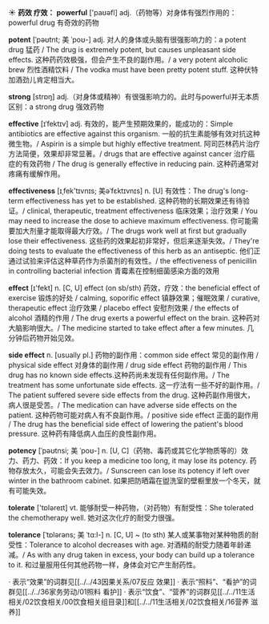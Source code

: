 ☀ <span class="category">**药效 疗效：**</span>
<span class="vocabulary">**powerful**</span> ['paʊəfl] 
<span class="definition">adj.（药物等）对身体有强烈作用的：</span>powerful drug 有奇效的药物
           
<span class="vocabulary">**potent**</span> [ˈpəʊtnt; 美 ˈpoʊ-]
<span class="definition">adj. 对人的身体或头脑有很强影响力的：</span>a potent drug 猛药 / The drug is extremely potent, but causes unpleasant side effects. 这种药药效极强，但会产生不良的副作用。/ a very potent alcoholic brew 烈性酒精饮料 / The vodka must have been pretty potent stuff. 这种伏特加酒劲儿肯定相当大。

<span class="vocabulary">**strong**</span> [strɒŋ] 
<span class="definition">adj.（对身体或精神）有很强影响力的。此时与powerful并无本质区别：</span>a strong drug 强效药物 
  
<span class="vocabulary">**effective**</span> [ɪˈfektɪv]
<span class="definition">adj. 有效的，能产生预期效果的，能成功的：</span>Simple antibiotics are effective against this organism. 一般的抗生素能够有效对抗这种微生物。/ Aspirin is a simple but highly effective treatment. 阿司匹林药片治疗方法简便，效果却非常显著。/ drugs that are effective against cancer 治疗癌症的有效药物 / The drug is generally effective in reducing pain. 这种药通常对疼痛有缓解作用。
           
<span class="vocabulary">**effectiveness**</span> [ɪˌfek'tɪvnɪs; 美əˈfɛktɪvnɪs]
<span class="definition">n. [U] 有效性：</span>The drug's long-term effectiveness has yet to be established. 这种药物的长期效果还有待验证。/ clinical, therapeutic, treatment effectiveness 临床效果；治疗效果 / You may need to increase the dose to achieve maximum effectiveness. 你可能需要加大剂量才能取得最大疗效。/ The drugs work well at first but gradually lose their effectiveness. 这些药的效果起初非常好，但后来逐渐失效。/ They're doing tests to evaluate the effectiveness of this herb as an antiseptic. 他们正通过试验来评估这种草药作为杀菌剂的有效性。/ the effectiveness of penicillin in controlling bacterial infection 青霉素在控制细菌感染方面的效用

<span class="vocabulary">**effect**</span> [ɪ'fekt] 
<span class="definition">n. [C, U] effect (on sb/sth) 药效，疗效：</span>the beneficial effect of exercise 锻炼的好处 / calming, soporific effect 镇静效果；催眠效果 / curative, therapeutic effect 治疗效果 / placebo effect 安慰剂效果 / the effects of alcohol 酒精的作用 / The drug exerts a powerful effect on the brain. 这种药对大脑影响很大。/ The medicine started to take effect after a few minutes. 几分钟后药物开始见效。
           
<span class="vocabulary">**side effect**</span>
<span class="definition">n. [usually pl.] 药物的副作用：</span>common side effect 常见的副作用 / physical side effect 对身体的副作用 / drug side effect 药物的副作用 / This drug has no known side effects.这种药尚未发现有任何副作用。/ The treatment has some unfortunate side effects. 这一疗法有一些不好的副作用。/ The patient suffered severe side effects from the drug. 这种药副作用很大，病人很是受苦。/ The medication can have adverse side effects on the patient. 这种药物可能对病人有不良副作用。/ positive side effect 正面的副作用 / The drug has the beneficial side effect of lowering the patient's blood pressure. 这种药有降低病人血压的良性副作用。
           
<span class="vocabulary">**potency**</span> [ˈpəʊtnsi; 美 ˈpoʊ-]
<span class="definition">n. [U, C]（药物、毒药或其它化学物质等的）效力、药力、药效：</span>If you keep a medicine too long, it may lose its potency. 药物存放太久，可能会失去效力。/ Sunscreen can lose its potency if left over winter in the bathroom cabinet. 如果把防晒霜在盥洗室的壁橱里放一个冬天，就有可能失效。
 
<span class="vocabulary">**tolerate**</span> ['tɒləreɪt] 
<span class="definition">vt. 能够耐受一种药物，（对药物）有耐受性：</span>She tolerated the chemotherapy well. 她对这次化疗的耐受力很强。
           
<span class="vocabulary">**tolerance**</span> [ˈtɒlərəns; 美 ˈtɑ:l-]
<span class="definition">n. [C, U] ~ (to sth) 某人或某事物对某种物质的耐受性：</span>Tolerance to alcohol decreases with age. 对酒精的耐受力随着年龄递减。/ As with any drug taken in excess, your body can build up a tolerance to it. 和过量服用任何其他药物一样，身体会对它产生耐药性。

· 表示“效果”的词群见[[../../43因果关系/07反应 效果]]
· 表示“照料”、“看护”的词群见[[../../36家务劳动/01照料 看护]]
· 表示“饮食”、“营养”的词群见[[../../11生活相关/02饮食相关/00饮食相关组目录]]和[[../../11生活相关/02饮食相关/16营养 滋养]]
